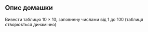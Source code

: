 ## Опис домашки
Вивести таблицю 10 × 10, заповнену числами від 1 до 100 (таблиця створюється динамічно)